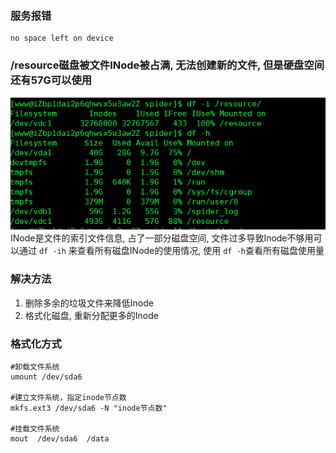 ### 服务报错
```
no space left on device
```

### /resource磁盘被文件INode被占满, 无法创建新的文件, 但是硬盘空间还有57G可以使用
![](/assets/inode.png)
INode是文件的索引文件信息, 占了一部分磁盘空间, 文件过多导致Inode不够用可以通过 `df -ih` 来查看所有磁盘INode的使用情况, 使用 `df -h`查看所有磁盘使用量


### 解决方法
1. 删除多余的垃圾文件来降低Inode
2. 格式化磁盘, 重新分配更多的Inode

### 格式化方式
```
#卸载文件系统
umount /dev/sda6

#建立文件系统，指定inode节点数
mkfs.ext3 /dev/sda6 -N "inode节点数"

#挂载文件系统
mout  /dev/sda6  /data
```